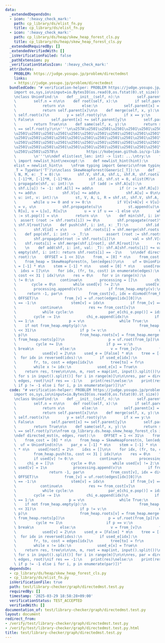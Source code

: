 ```yaml
---
data:
  _extendedDependsOn:
  - icon: ':heavy_check_mark:'
    path: cp_library/ds/elist_fn.py
    title: cp_library/ds/elist_fn.py
  - icon: ':heavy_check_mark:'
    path: cp_library/ds/heap/skew_heap_forest_cls.py
    title: cp_library/ds/heap/skew_heap_forest_cls.py
  _extendedRequiredBy: []
  _extendedVerifiedWith: []
  _isVerificationFailed: false
  _pathExtension: py
  _verificationStatusIcon: ':heavy_check_mark:'
  attributes:
    PROBLEM: https://judge.yosupo.jp/problem/directedmst
    links:
    - https://judge.yosupo.jp/problem/directedmst
  bundledCode: "# verification-helper: PROBLEM https://judge.yosupo.jp/problem/directedmst\n\
    import os,sys,io\ninput=io.BytesIO(os.read(0,os.fstat(0).st_size)).readline\n\n\
    \nclass UnionFind:\n    def __init__(self, n):\n        self.parent = [-1] * n\n\
    \        self.n = n\n\n    def root(self, x):\n        if self.parent[x] < 0:\n\
    \            return x\n        else:\n            self.parent[x] = self.root(self.parent[x])\n\
    \            return self.parent[x]\n\n    def merge(self, x, y):\n        x =\
    \ self.root(x)\n        y = self.root(y)\n        if x == y:\n            return\
    \ False\n        self.parent[x] += self.parent[y]\n        self.parent[y] = x\n\
    \        return True\n\n    def same(self, x, y):\n        return self.root(x)\
    \ == self.root(y)\n\n'''\n\u257A\u2501\u2501\u2501\u2501\u2501\u2501\u2501\u2501\
    \u2501\u2501\u2501\u2501\u2501\u2501\u2501\u2501\u2501\u2501\u2501\u2501\u2501\
    \u2501\u2501\u2501\u2501\u2501\u2501\u2501\u2501\u2501\u2501\u2501\u2501\u2501\
    \u2501\u2501\u2501\u2501\u2501\u2501\u2501\u2501\u2501\u2501\u2501\u2501\u2501\
    \u2501\u2501\u2501\u2501\u2501\u2501\u2501\u2501\u2501\u2501\u2501\u2501\u2501\
    \u2501\u2501\u2578\n             https://kobejean.github.io/cp-library       \
    \        \n'''\n\ndef elist(est_len: int) -> list: ...\ntry:\n    from __pypy__\
    \ import newlist_hint\nexcept:\n    def newlist_hint(hint):\n        return []\n\
    elist = newlist_hint\n    \nfrom typing import Generic\nfrom typing import TypeVar\n\
    _T = TypeVar('T')\n\nclass SkewHeapForest(Generic[_T]):\n    def __init__(shf,\
    \ N, M, e: _T = 0):\n        shf.V, shf.A, shf.L, shf.R, shf.roots = [e]*M, [e]*M,\
    \ [-1]*M, [-1]*M, [-1]*N\n        shf.id, shf.st = 0, elist(M)\n    \n    def\
    \ propagate(shf, u: int):\n        if (add := shf.A[u]):\n            if (l :=\
    \ shf.L[u]) != -1: shf.A[l] += add\n            if (r := shf.R[u]) != -1: shf.A[r]\
    \ += add\n            shf.V[u] += add\n            shf.A[u] = 0\n\n    def merge(shf,\
    \ u: int, v: int):\n        st, V, A, L, R = shf.st, shf.V, shf.A, shf.L, shf.R\n\
    \        while u >= 0 and v >= 0:\n            if V[v]+A[v] < V[u]+A[u]: u, v\
    \ = v, u\n            shf.propagate(u)\n            st.append(u)\n           \
    \ R[u], u = L[u], R[u]\n        u = v if u == -1 else u\n        while st: L[u\
    \ := st.pop()] = u\n        return u\n    \n    def min(shf, i: int):\n      \
    \  assert (root := shf.roots[i]) >= 0\n        shf.propagate(root)\n        return\
    \ shf.V[root]\n\n    def push(shf, i: int, x: _T):\n        shf.id = (id := shf.id)+1\n\
    \        shf.V[id] = x\n        shf.roots[i] = shf.merge(shf.roots[i], id)\n\n\
    \    def pop(shf, i: int) -> _T:\n        assert (root := shf.roots[i]) >= 0\n\
    \        shf.propagate(root := shf.roots[i])\n        val = shf.V[root]\n    \
    \    shf.roots[i] = shf.merge(shf.L[root], shf.R[root])\n        return val\n\
    \    \n    def add(shf, i: int, val: _T): shf.A[shf.roots[i]] += val\n    def\
    \ empty(shf, i: int): return shf.roots[i] == -1\n    \n\ndef directed_mst(n, edges,\
    \ root):\n    OFFSET = 1 << 31\n    from_ = [0] * n\n    from_cost = [0] * n\n\
    \    from_heap = SkewHeapForest(n, len(edges))\n\n    uf = UnionFind(n)\n    par_e\
    \ = [-1] * m\n    stem = [-1] * n\n    used = [0] * n\n    used[root] = 2\n  \
    \  idxs = []\n\n    for idx, (fr, to, cost) in enumerate(edges):\n        from_heap.push(to,\
    \ cost << 31 | idx)\n\n    res = 0\n    for v in range(n):\n        if used[v]\
    \ != 0:\n            continue\n        processing = []\n        chi_e = []\n \
    \       cycle = 0\n        while used[v] != 2:\n            used[v] = 1\n    \
    \        processing.append(v)\n            if from_heap.empty(v):\n          \
    \     return -1, par\n            from_cost[v], idx = divmod(from_heap.pop(v),\
    \ OFFSET)\n            from_[v] = uf.root(edges[idx][0])\n            if stem[v]\
    \ == -1:\n                stem[v] = idx\n            if from_[v] == v:\n     \
    \           continue\n            res += from_cost[v]\n            idxs.append(idx)\n\
    \            while cycle:\n                par_e[chi_e.pop()] = idx\n        \
    \        cycle -= 1\n            chi_e.append(idx)\n            if used[from_[v]]\
    \ == 1:\n                p = v\n                while True:\n                \
    \    if not from_heap.empty(p):\n                        from_heap.add(p, -from_cost[p]\
    \ << 31)\n                    if p != v:\n                        uf.merge(v,\
    \ p)\n                        from_heap.roots[v] = from_heap.merge(from_heap.roots[v],\
    \ from_heap.roots[p])\n                    p = uf.root(from_[p])\n           \
    \         cycle += 1\n                    if p == v:\n                       \
    \ break\n            else:\n                v = from_[v]\n        for v in processing:\n\
    \            used[v] = 2\n\n    used_e = [False] * m\n    tree = [-1] * n\n  \
    \  for idx in reversed(idxs):\n        if used_e[idx]:\n            continue\n\
    \        fr, to, cost = edges[idx]\n        tree[to] = fr\n        x = stem[to]\n\
    \        while x != idx:\n            used_e[x] = True\n            x = par_e[x]\n\
    \    return res, tree\n\n\nn, m, root = map(int, input().split())\nedges = [[int(s)\
    \ for s in input().split()] for i in range(m)]\n\n\nres, par = directed_mst(n,\
    \ edges, root)\nif res == -1:\n    print(res)\nelse:\n    print(res)\n    print(*[p\
    \ if p != -1 else i for i, p in enumerate(par)])\n"
  code: "# verification-helper: PROBLEM https://judge.yosupo.jp/problem/directedmst\n\
    import os,sys,io\ninput=io.BytesIO(os.read(0,os.fstat(0).st_size)).readline\n\n\
    \nclass UnionFind:\n    def __init__(self, n):\n        self.parent = [-1] * n\n\
    \        self.n = n\n\n    def root(self, x):\n        if self.parent[x] < 0:\n\
    \            return x\n        else:\n            self.parent[x] = self.root(self.parent[x])\n\
    \            return self.parent[x]\n\n    def merge(self, x, y):\n        x =\
    \ self.root(x)\n        y = self.root(y)\n        if x == y:\n            return\
    \ False\n        self.parent[x] += self.parent[y]\n        self.parent[y] = x\n\
    \        return True\n\n    def same(self, x, y):\n        return self.root(x)\
    \ == self.root(y)\n\nfrom cp_library.ds.heap.skew_heap_forest_cls import SkewHeapForest\n\
    \ndef directed_mst(n, edges, root):\n    OFFSET = 1 << 31\n    from_ = [0] * n\n\
    \    from_cost = [0] * n\n    from_heap = SkewHeapForest(n, len(edges))\n\n  \
    \  uf = UnionFind(n)\n    par_e = [-1] * m\n    stem = [-1] * n\n    used = [0]\
    \ * n\n    used[root] = 2\n    idxs = []\n\n    for idx, (fr, to, cost) in enumerate(edges):\n\
    \        from_heap.push(to, cost << 31 | idx)\n\n    res = 0\n    for v in range(n):\n\
    \        if used[v] != 0:\n            continue\n        processing = []\n   \
    \     chi_e = []\n        cycle = 0\n        while used[v] != 2:\n           \
    \ used[v] = 1\n            processing.append(v)\n            if from_heap.empty(v):\n\
    \               return -1, par\n            from_cost[v], idx = divmod(from_heap.pop(v),\
    \ OFFSET)\n            from_[v] = uf.root(edges[idx][0])\n            if stem[v]\
    \ == -1:\n                stem[v] = idx\n            if from_[v] == v:\n     \
    \           continue\n            res += from_cost[v]\n            idxs.append(idx)\n\
    \            while cycle:\n                par_e[chi_e.pop()] = idx\n        \
    \        cycle -= 1\n            chi_e.append(idx)\n            if used[from_[v]]\
    \ == 1:\n                p = v\n                while True:\n                \
    \    if not from_heap.empty(p):\n                        from_heap.add(p, -from_cost[p]\
    \ << 31)\n                    if p != v:\n                        uf.merge(v,\
    \ p)\n                        from_heap.roots[v] = from_heap.merge(from_heap.roots[v],\
    \ from_heap.roots[p])\n                    p = uf.root(from_[p])\n           \
    \         cycle += 1\n                    if p == v:\n                       \
    \ break\n            else:\n                v = from_[v]\n        for v in processing:\n\
    \            used[v] = 2\n\n    used_e = [False] * m\n    tree = [-1] * n\n  \
    \  for idx in reversed(idxs):\n        if used_e[idx]:\n            continue\n\
    \        fr, to, cost = edges[idx]\n        tree[to] = fr\n        x = stem[to]\n\
    \        while x != idx:\n            used_e[x] = True\n            x = par_e[x]\n\
    \    return res, tree\n\n\nn, m, root = map(int, input().split())\nedges = [[int(s)\
    \ for s in input().split()] for i in range(m)]\n\n\nres, par = directed_mst(n,\
    \ edges, root)\nif res == -1:\n    print(res)\nelse:\n    print(res)\n    print(*[p\
    \ if p != -1 else i for i, p in enumerate(par)])"
  dependsOn:
  - cp_library/ds/heap/skew_heap_forest_cls.py
  - cp_library/ds/elist_fn.py
  isVerificationFile: true
  path: test/library-checker/graph/directedmst.test.py
  requiredBy: []
  timestamp: '2025-03-29 18:58:28+09:00'
  verificationStatus: TEST_ACCEPTED
  verifiedWith: []
documentation_of: test/library-checker/graph/directedmst.test.py
layout: document
redirect_from:
- /verify/test/library-checker/graph/directedmst.test.py
- /verify/test/library-checker/graph/directedmst.test.py.html
title: test/library-checker/graph/directedmst.test.py
---
```

